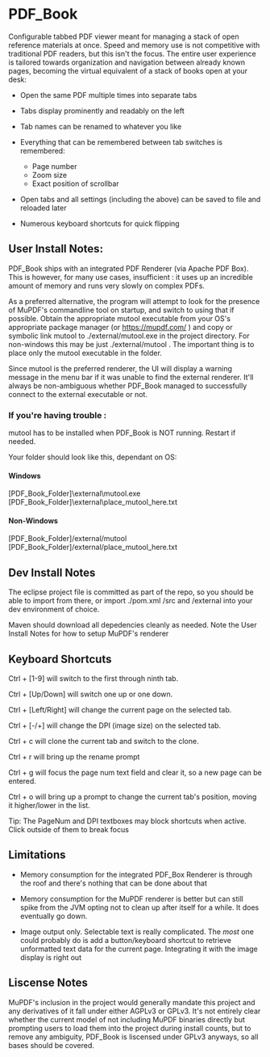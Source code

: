# PDF_Book

Configurable tabbed PDF viewer meant for managing a stack of open reference materials at once. Speed and memory use is not competitive with traditional PDF readers, but this isn't the focus. The entire user experience is tailored towards organization and navigation between already known pages, becoming the virtual equivalent of a stack of books open at your desk:

* Open the same PDF multiple times into separate tabs

* Tabs display prominently and readably on the left

* Tab names can be renamed to whatever you like

* Everything that can be remembered between tab switches is remembered:
	* Page number
	* Zoom size
	* Exact position of scrollbar
	
* Open tabs and all settings (including the above) can be saved to file and reloaded later

* Numerous keyboard shortcuts for quick flipping

## User Install Notes:

PDF_Book ships with an integrated PDF Renderer (via Apache PDF Box). This is however, for many use cases, insufficient : it uses up an incredible amount of memory and runs very slowly on complex PDFs.

As a preferred alternative, the program will attempt to look for the presence of MuPDF's commandline tool on startup, and switch to using that if possible. Obtain the appropriate mutool executable from your OS's appropriate package manager (or https://mupdf.com/ ) and copy or symbolic link mutool to ./external/mutool.exe  in the project directory. For non-windows this may be just ./external/mutool . The important thing is to place only the mutool executable in the folder.

Since mutool is the preferred renderer, the UI will display a warning message in the menu bar if it was unable to find the external renderer. It'll always be non-ambiguous whether PDF_Book managed to successfully connect to the external executable or not.

### If you're having trouble :

mutool has to be installed when PDF_Book is NOT running. Restart if needed.

Your folder should look like this, dependant on OS:

#### Windows

[PDF_Book_Folder]\external\mutool.exe
[PDF_Book_Folder]\external\place_mutool_here.txt

#### Non-Windows

[PDF_Book_Folder]/external/mutool
[PDF_Book_Folder]/external/place_mutool_here.txt

## Dev Install Notes

The eclipse project file is committed as part of the repo, so you should be able to import from there, or import ./pom.xml /src and /external into your dev environment of choice.

Maven should download all depedencies cleanly as needed. Note the User Install Notes for how to setup MuPDF's renderer

## Keyboard Shortcuts

Ctrl + [1-9] will switch to the first through ninth tab.

Ctrl + [Up/Down] will switch one up or one down.

Ctrl + [Left/Right] will change the current page on the selected tab.

Ctrl + [-/+] will change the DPI (image size) on the selected tab.

Ctrl + c will clone the current tab and switch to the clone.

Ctrl + r will bring up the rename prompt

Ctrl + g will focus the page num text field and clear it, so a new page can be entered.

Ctrl + o will bring up a prompt to change the current tab's position, moving it higher/lower in the list.

Tip: The PageNum and DPI textboxes may block shortcuts when active. Click outside of them to break focus

## Limitations

* Memory consumption for the integrated PDF_Box Renderer is through the roof and there's nothing that can be done about that

* Memory consumption for the MuPDF renderer is better but can still spike from the JVM opting not to clean up after itself for a while. It does eventually go down.

* Image output only. Selectable text is really complicated. The *most* one could probably do is add a button/keyboard shortcut to retrieve unformatted text data for the current page. Integrating it with the image display is right out

## Liscense Notes

MuPDF's inclusion in the project would generally mandate this project and any derivatives of it fall under either AGPLv3 or GPLv3. It's not entirely clear whether the current model of not including MuPDF binaries directly but prompting users to load them into the project during install counts, but to remove any ambiguity, PDF_Book is liscensed under GPLv3 anyways, so all bases should be covered.